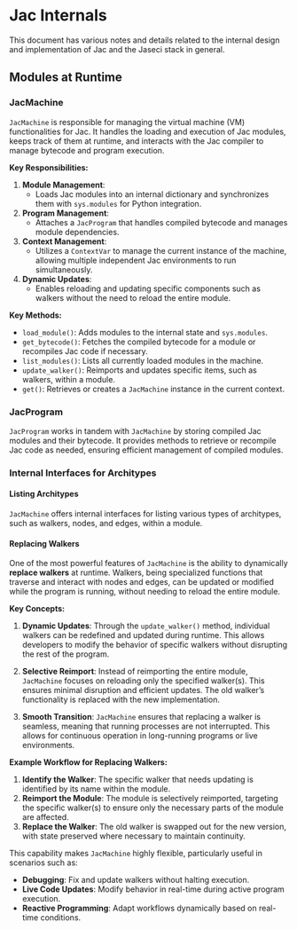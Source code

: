 # Jac Internals

This document has various notes and details related to the internal design and implementation of Jac and the Jaseci stack in general.

## Modules at Runtime

### JacMachine

`JacMachine` is responsible for managing the virtual machine (VM) functionalities for Jac. It handles the loading and execution of Jac modules, keeps track of them at runtime, and interacts with the Jac compiler to manage bytecode and program execution.

**Key Responsibilities:**
1. **Module Management**: 
   - Loads Jac modules into an internal dictionary and synchronizes them with `sys.modules` for Python integration.
2. **Program Management**: 
   - Attaches a `JacProgram` that handles compiled bytecode and manages module dependencies.
3. **Context Management**: 
   - Utilizes a `ContextVar` to manage the current instance of the machine, allowing multiple independent Jac environments to run simultaneously.
4. **Dynamic Updates**: 
   - Enables reloading and updating specific components such as walkers without the need to reload the entire module.

**Key Methods:**
- `load_module()`: Adds modules to the internal state and `sys.modules`.
- `get_bytecode()`: Fetches the compiled bytecode for a module or recompiles Jac code if necessary.
- `list_modules()`: Lists all currently loaded modules in the machine.
- `update_walker()`: Reimports and updates specific items, such as walkers, within a module.
- `get()`: Retrieves or creates a `JacMachine` instance in the current context.

### JacProgram

`JacProgram` works in tandem with `JacMachine` by storing compiled Jac modules and their bytecode. It provides methods to retrieve or recompile Jac code as needed, ensuring efficient management of compiled modules.

### Internal Interfaces for Architypes

#### Listing Architypes 
  `JacMachine` offers internal interfaces for listing various types of architypes, such as walkers, nodes, and edges, within a module.
#### Replacing Walkers
One of the most powerful features of `JacMachine` is the ability to dynamically **replace walkers** at runtime. Walkers, being specialized functions that traverse and interact with nodes and edges, can be updated or modified while the program is running, without needing to reload the entire module.

**Key Concepts:**
1. **Dynamic Updates**: Through the `update_walker()` method, individual walkers can be redefined and updated during runtime. This allows developers to modify the behavior of specific walkers without disrupting the rest of the program.
  
2. **Selective Reimport**: Instead of reimporting the entire module, `JacMachine` focuses on reloading only the specified walker(s). This ensures minimal disruption and efficient updates. The old walker’s functionality is replaced with the new implementation.

3. **Smooth Transition**: `JacMachine` ensures that replacing a walker is seamless, meaning that running processes are not interrupted. This allows for continuous operation in long-running programs or live environments.

**Example Workflow for Replacing Walkers:**
1. **Identify the Walker**: The specific walker that needs updating is identified by its name within the module.
2. **Reimport the Module**: The module is selectively reimported, targeting the specific walker(s) to ensure only the necessary parts of the module are affected.
3. **Replace the Walker**: The old walker is swapped out for the new version, with state preserved where necessary to maintain continuity.

This capability makes `JacMachine` highly flexible, particularly useful in scenarios such as:
- **Debugging**: Fix and update walkers without halting execution.
- **Live Code Updates**: Modify behavior in real-time during active program execution.
- **Reactive Programming**: Adapt workflows dynamically based on real-time conditions. 